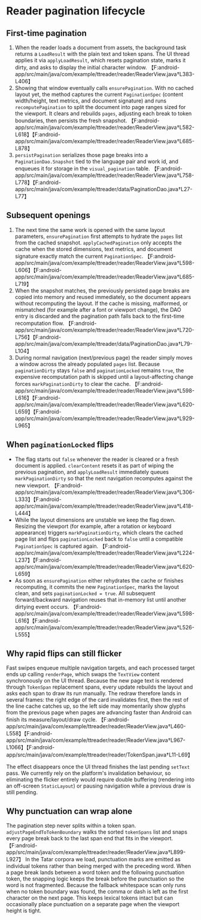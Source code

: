 # Reader pagination lifecycle

## First-time pagination
1. When the reader loads a document from assets, the background task returns a `LoadResult` with the plain text and token spans. The UI thread applies it via `applyLoadResult`, which resets pagination state, marks it dirty, and asks to display the initial character window. 【F:android-app/src/main/java/com/example/ttreader/reader/ReaderView.java†L383-L406】
2. Showing that window eventually calls `ensurePagination`. With no cached layout yet, the method captures the current `PaginationSpec` (content width/height, text metrics, and document signature) and runs `recomputePagination` to split the document into page ranges sized for the viewport. It clears and rebuilds `pages`, adjusting each break to token boundaries, then persists the fresh snapshot. 【F:android-app/src/main/java/com/example/ttreader/reader/ReaderView.java†L582-L618】【F:android-app/src/main/java/com/example/ttreader/reader/ReaderView.java†L685-L878】
3. `persistPagination` serializes those page breaks into a `PaginationDao.Snapshot` tied to the language pair and work id, and enqueues it for storage in the `visual_pagination` table. 【F:android-app/src/main/java/com/example/ttreader/reader/ReaderView.java†L758-L778】【F:android-app/src/main/java/com/example/ttreader/data/PaginationDao.java†L27-L77】

## Subsequent openings
1. The next time the same work is opened with the same layout parameters, `ensurePagination` first attempts to hydrate the `pages` list from the cached snapshot. `applyCachedPagination` only accepts the cache when the stored dimensions, text metrics, and document signature exactly match the current `PaginationSpec`. 【F:android-app/src/main/java/com/example/ttreader/reader/ReaderView.java†L598-L606】【F:android-app/src/main/java/com/example/ttreader/reader/ReaderView.java†L685-L719】
2. When the snapshot matches, the previously persisted page breaks are copied into memory and reused immediately, so the document appears without recomputing the layout. If the cache is missing, malformed, or mismatched (for example after a font or viewport change), the DAO entry is discarded and the pagination path falls back to the first-time recomputation flow. 【F:android-app/src/main/java/com/example/ttreader/reader/ReaderView.java†L720-L756】【F:android-app/src/main/java/com/example/ttreader/data/PaginationDao.java†L79-L104】
3. During normal navigation (next/previous page) the reader simply moves a window across the already populated `pages` list. Because `paginationDirty` stays `false` and `paginationLocked` remains `true`, the expensive recomputation path is skipped until a layout-affecting change forces `markPaginationDirty` to clear the cache. 【F:android-app/src/main/java/com/example/ttreader/reader/ReaderView.java†L598-L616】【F:android-app/src/main/java/com/example/ttreader/reader/ReaderView.java†L620-L659】【F:android-app/src/main/java/com/example/ttreader/reader/ReaderView.java†L929-L965】

## When `paginationLocked` flips
* The flag starts out `false` whenever the reader is cleared or a fresh document is applied. `clearContent` resets it as part of wiping the previous pagination, and `applyLoadResult` immediately queues `markPaginationDirty` so that the next navigation recomputes against the new viewport. 【F:android-app/src/main/java/com/example/ttreader/reader/ReaderView.java†L306-L333】【F:android-app/src/main/java/com/example/ttreader/reader/ReaderView.java†L418-L444】
* While the layout dimensions are unstable we keep the flag down. Resizing the viewport (for example, after a rotation or keyboard appearance) triggers `markPaginationDirty`, which clears the cached page list and flips `paginationLocked` back to `false` until a compatible `PaginationSpec` is captured again. 【F:android-app/src/main/java/com/example/ttreader/reader/ReaderView.java†L224-L237】【F:android-app/src/main/java/com/example/ttreader/reader/ReaderView.java†L620-L659】
* As soon as `ensurePagination` either rehydrates the cache or finishes recomputing, it commits the new `PaginationSpec`, marks the layout clean, and sets `paginationLocked = true`. All subsequent forward/backward navigation reuses that in-memory list until another dirtying event occurs. 【F:android-app/src/main/java/com/example/ttreader/reader/ReaderView.java†L598-L616】【F:android-app/src/main/java/com/example/ttreader/reader/ReaderView.java†L526-L555】

## Why rapid flips can still flicker
Fast swipes enqueue multiple navigation targets, and each processed target ends up calling `renderPage`, which swaps the `TextView` content synchronously on the UI thread. Because the new page text is rendered through `TokenSpan` replacement spans, every update rebuilds the layout and asks each span to draw its run manually. The redraw therefore lands in several frames: the right edge of the card invalidates first, then the rest of the line cache catches up, so the left side may momentarily show glyphs from the previous page when pages are advancing faster than Android can finish its measure/layout/draw cycle. 【F:android-app/src/main/java/com/example/ttreader/reader/ReaderView.java†L460-L558】【F:android-app/src/main/java/com/example/ttreader/reader/ReaderView.java†L967-L1066】【F:android-app/src/main/java/com/example/ttreader/reader/TokenSpan.java†L11-L69】

The effect disappears once the UI thread finishes the last pending `setText` pass. We currently rely on the platform's invalidation behaviour, so eliminating the flicker entirely would require double buffering (rendering into an off-screen `StaticLayout`) or pausing navigation while a previous draw is still pending.

## Why punctuation can wrap alone
The pagination step never splits within a token span. `adjustPageEndToTokenBoundary` walks the sorted `tokenSpans` list and snaps every page break back to the last span end that fits in the viewport. 【F:android-app/src/main/java/com/example/ttreader/reader/ReaderView.java†L899-L927】 In the Tatar corpora we load, punctuation marks are emitted as individual tokens rather than being merged with the preceding word. When a page break lands between a word token and the following punctuation token, the snapping logic keeps the break before the punctuation so the word is not fragmented. Because the fallback whitespace scan only runs when no token boundary was found, the comma or dash is left as the first character on the next page. This keeps lexical tokens intact but can occasionally place punctuation on a separate page when the viewport height is tight.
